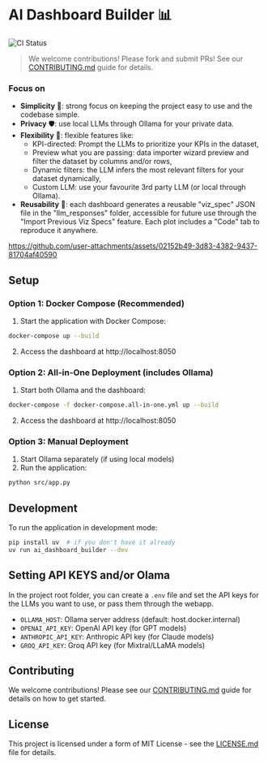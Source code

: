 # AI Dashboard Builder 📊
![CI Status](https://github.com/pnmartinez/ai-dashboard-builder/actions/workflows/docker-compose-all-in-one-test.yml/badge.svg)

> We welcome contributions! Please fork and submit PRs! See our [CONTRIBUTING.md](CONTRIBUTING.md) guide for details.

### Focus on

* **Simplicity** 🌱: strong focus on keeping the project easy to use and the codebase simple.
* **Privacy** 🛡️: use local LLMs through Ollama for your private data.
* **Flexibility** 🤸: flexible features like:
  - KPI-directed: Prompt the LLMs to prioritize your KPIs in the dataset,
  - Preview what you are passing: data importer wizard preview and filter the dataset by columns and/or rows,
  - Dynamic filters: the LLM infers the most relevant filters for your dataset dynamically,
  - Custom LLM: use your favourite 3rd party LLM (or local through Ollama).
* **Reusability** 🔄: each dashboard generates a reusable "viz_spec" JSON file in the "llm_responses" folder, accessible for future use through the "Import Previous Viz Specs" feature. Each plot includes a "Code" tab to reproduce it anywhere.

https://github.com/user-attachments/assets/02152b49-3d83-4382-9437-81704af40590

## Setup

### Option 1: Docker Compose (Recommended)

1. Start the application with Docker Compose:
```bash
docker-compose up --build
```

2. Access the dashboard at http://localhost:8050

### Option 2: All-in-One Deployment (includes Ollama)

1. Start both Ollama and the dashboard:
```bash
docker-compose -f docker-compose.all-in-one.yml up --build
```

2. Access the dashboard at http://localhost:8050

### Option 3: Manual Deployment

1. Start Ollama separately (if using local models)
2. Run the application:
```bash
python src/app.py
```

## Development

To run the application in development mode:

```bash
pip install uv  # if you don't have it already
uv run ai_dashboard_builder --dev
```

## Setting API KEYS and/or Olama

In the project root folder, you can create a `.env` file and set the API keys for the LLMs you want to use, or pass them through the webapp.

- `OLLAMA_HOST`: Ollama server address (default: host.docker.internal)
- `OPENAI_API_KEY`: OpenAI API key (for GPT models)
- `ANTHROPIC_API_KEY`: Anthropic API key (for Claude models)
- `GROQ_API_KEY`: Groq API key (for Mixtral/LLaMA models)


## Contributing

We welcome contributions! Please see our [CONTRIBUTING.md](CONTRIBUTING.md) guide for details on how to get started.


## License

This project is licensed under a form of MIT License - see the [LICENSE.md](LICENSE.md) file for details.
